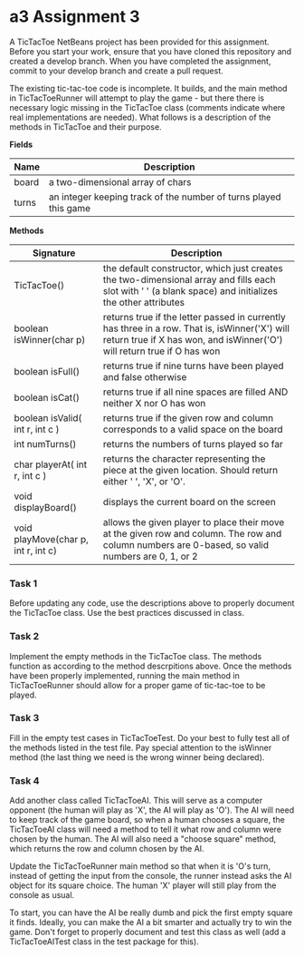 # a3 Assignment 3

A TicTacToe NetBeans project has been provided for this assignment. Before you start your work, ensure that you have cloned this repository and created a develop branch. When you have completed the assignment, commit to your develop branch and create a pull request.

The existing tic-tac-toe code is incomplete.  It builds, and the main method in TicTacToeRunner will attempt to play the game - but there there is necessary logic missing in the TicTacToe class (comments indicate where real implementations are needed).  What follows is a description of the methods in TicTacToe and their purpose.

**Fields**

Name | Description
--- | ---
board	| a two-dimensional array of chars
turns |	an integer keeping track of the number of turns played this game

**Methods**

Signature | Description
--- | ---
TicTacToe() |	the default constructor, which just creates the two-dimensional array and fills each slot with  ' ' (a blank space) and initializes the other attributes
boolean isWinner(char p) |	returns true if the letter passed in currently has three in a row. That is, isWinner('X') will return true if X has won, and isWinner('O') will return true if O has won
boolean isFull() |	returns true if nine turns have been played and false otherwise
boolean isCat() |	returns true if all nine spaces are filled AND neither X nor O has won
boolean isValid( int r, int c ) |	returns true if the given row and column corresponds to a valid space on the board
int numTurns() |	returns the numbers of turns played so far
char playerAt( int r, int c ) |	returns the character representing the piece at the given location. Should return either ' ', 'X', or 'O'.
void displayBoard()	| displays the current board on the screen
void playMove(char p, int r, int c)	| allows the given player to place their move at the given row and column. The row and column numbers are 0-based, so valid numbers are 0, 1, or 2

### Task 1

Before updating any code, use the descriptions above to properly document the TicTacToe class.  Use the best practices discussed in class.

### Task 2

Implement the empty methods in the TicTacToe class.  The methods function as according to the method descrpitions above.  Once the methods have been properly implemented, running the main method in TicTacToeRunner should allow for a proper game of tic-tac-toe to be played.

### Task 3

Fill in the empty test cases in TicTacToeTest.  Do your best to fully test all of the methods listed in the test file.  Pay special attention to the isWinner method (the last thing we need is the wrong winner being declared).

### Task 4

Add another class called TicTacToeAI.  This will serve as a computer opponent (the human will play as 'X', the AI will play as 'O').  The AI will need to keep track of the game board, so when a human chooses a square, the TicTacToeAI class will need a method to tell it what row and column were chosen by the human.  The AI will also need a "choose square" method, which returns the row and column chosen by the AI.

Update the TicTacToeRunner main method so that when it is 'O's turn, instead of getting the input from the console, the runner instead asks the AI object for its square choice.  The human 'X' player will still play from the console as usual.

To start, you can have the AI be really dumb and pick the first empty square it finds.  Ideally, you can make the AI a bit smarter and actually try to win the game.  Don't forget to properly document and test this class as well (add a TicTacToeAITest class in the test package for this).

